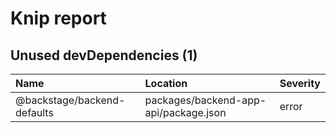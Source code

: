 # Knip report

## Unused devDependencies (1)

| Name                        | Location     | Severity |
| :-------------------------- | :----------- | :------- |
| @backstage/backend-defaults | packages/backend-app-api/package.json | error    |

